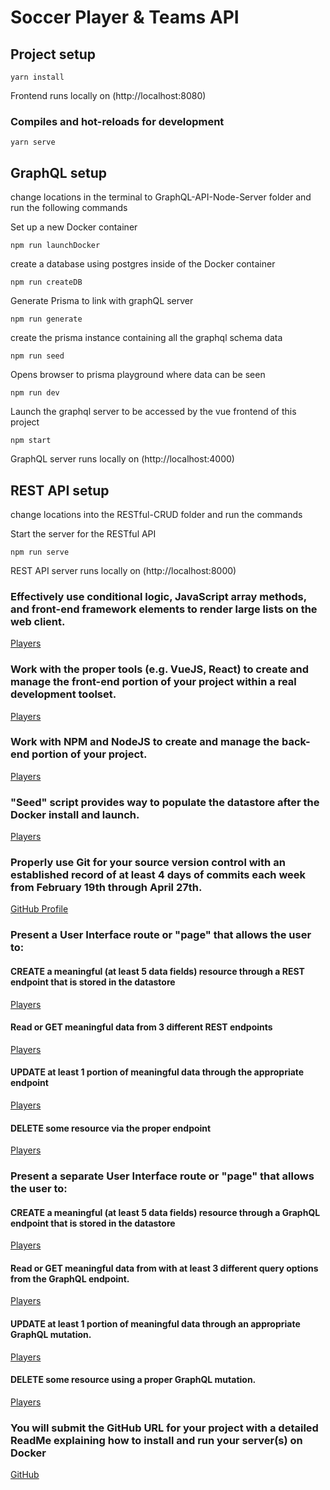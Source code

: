 # Soccer Player & Teams API

## Project setup
```
yarn install
```
Frontend runs locally on (http://localhost:8080)
### Compiles and hot-reloads for development
```
yarn serve
```
## GraphQL setup
change locations in the terminal to GraphQL-API-Node-Server folder and run the following commands

Set up a new Docker container 
```
npm run launchDocker
```
create a database using postgres inside of the Docker container
```
npm run createDB
```
Generate Prisma to link with graphQL server
```
npm run generate
```
create the prisma instance containing all the graphql schema data
```
npm run seed
```
Opens browser to prisma playground where data can be seen
```
npm run dev
```
Launch the graphql server to be accessed by the vue frontend of this project
```
npm start
```
GraphQL server runs locally on (http://localhost:4000)

## REST API setup
change locations into the RESTful-CRUD folder and run the commands

Start the server for the RESTful API
```
npm run serve
```
REST API server runs locally on (http://localhost:8000)

### Effectively use conditional logic, JavaScript array methods, and front-end framework elements to render large lists on the web client.
[Players]()
### Work with the proper tools (e.g. VueJS, React) to create and manage the front-end portion of your project within a real development toolset.
[Players]()
### Work with NPM and NodeJS to create and manage the back-end portion of your project.
[Players]()
### "Seed" script provides way to populate the datastore after the Docker install and launch.
[Players]()
### Properly use Git for your source version control with an established record of at least 4 days of commits each week from February 19th through April 27th.
[GitHub Profile](github.com/josecis0216)

### Present a User Interface route or "page" that allows the user to: 
#### CREATE a meaningful (at least 5 data fields) resource through a REST endpoint that is stored in the datastore
[Players]()
#### Read or GET meaningful data from 3 different REST endpoints
[Players]()
#### UPDATE at least 1 portion of meaningful data through the appropriate endpoint
[Players]()
#### DELETE some resource via the proper endpoint
[Players]()
### Present a separate User Interface route or "page" that allows the user to:
#### CREATE a meaningful (at least 5 data fields) resource through a GraphQL endpoint that is stored in the datastore
[Players]()
#### Read or GET meaningful data from with at least 3 different query options from the GraphQL endpoint.
[Players]()
#### UPDATE at least 1 portion of meaningful data through an appropriate GraphQL mutation.
[Players]()
#### DELETE some resource using a proper GraphQL mutation.
[Players]()
### You will submit the GitHub URL for your project with a detailed ReadMe explaining how to install and run your server(s) on Docker
[GitHub](github.com/josecis0216/Final-Frontend)